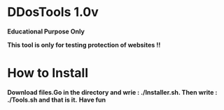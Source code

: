 # DDosTools 1.0v
**Educational Purpose Only**

**This tool is only for testing protection of websites !!**

# How to Install
**Download files.Go in the directory and wrie : ./Installer.sh. Then write : ./Tools.sh and that is it.**
**Have fun**
